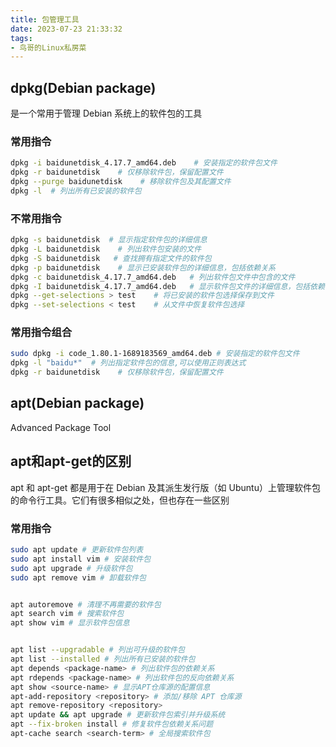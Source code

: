 ```yaml
---
title: 包管理工具
date: 2023-07-23 21:33:32
tags:
- 鸟哥的Linux私房菜
---
```


## dpkg(Debian package)
是一个常用于管理 Debian 系统上的软件包的工具
### 常用指令
```bash
dpkg -i baidunetdisk_4.17.7_amd64.deb    # 安装指定的软件包文件
dpkg -r baidunetdisk    # 仅移除软件包，保留配置文件
dpkg --purge baidunetdisk    # 移除软件包及其配置文件
dpkg -l  # 列出所有已安装的软件包
```
### 不常用指令
```bash
dpkg -s baidunetdisk  # 显示指定软件包的详细信息
dpkg -L baidunetdisk    # 列出软件包安装的文件
dpkg -S baidunetdisk   # 查找拥有指定文件的软件包
dpkg -p baidunetdisk    # 显示已安装软件包的详细信息，包括依赖关系
dpkg -c baidunetdisk_4.17.7_amd64.deb   # 列出软件包文件中包含的文件
dpkg -I baidunetdisk_4.17.7_amd64.deb   # 显示软件包文件的详细信息，包括依赖关系
dpkg --get-selections > test    # 将已安装的软件包选择保存到文件
dpkg --set-selections < test    # 从文件中恢复软件包选择
```
### 常用指令组合
```bash
sudo dpkg -i code_1.80.1-1689183569_amd64.deb # 安装指定的软件包文件
dpkg -l "baidu*"  # 列出指定软件包的信息,可以使用正则表达式
dpkg -r baidunetdisk    # 仅移除软件包，保留配置文件
```



## apt(Debian package)

Advanced Package Tool


## apt和apt-get的区别
apt 和 apt-get 都是用于在 Debian 及其派生发行版（如 Ubuntu）上管理软件包的命令行工具。它们有很多相似之处，但也存在一些区别

### 常用指令
```bash
sudo apt update # 更新软件包列表
sudo apt install vim # 安装软件包
sudo apt upgrade # 升级软件包
sudo apt remove vim # 卸载软件包


apt autoremove # 清理不再需要的软件包
apt search vim # 搜索软件包
apt show vim # 显示软件包信息


apt list --upgradable # 列出可升级的软件包
apt list --installed # 列出所有已安装的软件包
apt depends <package-name> # 列出软件包的依赖关系
apt rdepends <package-name> # 列出软件包的反向依赖关系
apt show <source-name> # 显示APT仓库源的配置信息
apt-add-repository <repository> # 添加/移除 APT 仓库源
apt remove-repository <repository>
apt update && apt upgrade # 更新软件包索引并升级系统
apt --fix-broken install # 修复软件包依赖关系问题
apt-cache search <search-term> # 全局搜索软件包
```




































